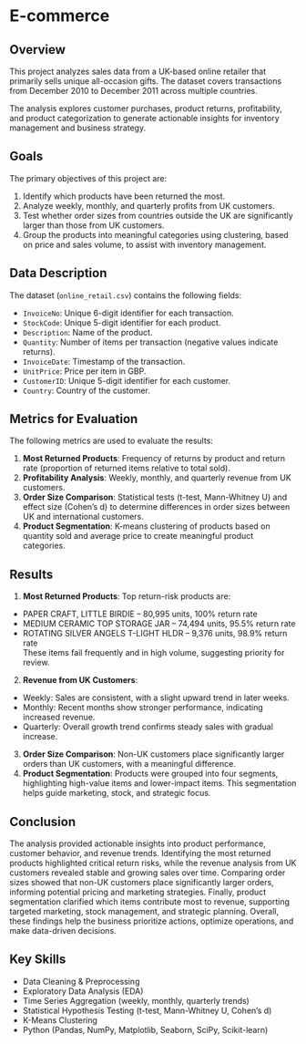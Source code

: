 # E-commerce 
## Overview
This project analyzes sales data from a UK-based online retailer that primarily sells unique all-occasion gifts. The dataset covers transactions from December 2010 to December 2011 across multiple countries.

The analysis explores customer purchases, product returns, profitability, and product categorization to generate actionable insights for inventory management and business strategy.

## Goals
The primary objectives of this project are:
1. Identify which products have been returned the most.
2. Analyze weekly, monthly, and quarterly profits from UK customers.
3. Test whether order sizes from countries outside the UK are significantly larger than those from UK customers.
4. Group the products into meaningful categories using clustering, based on price and sales volume, to assist with inventory management.

## Data Description
The dataset (`online_retail.csv`) contains the following fields:
- `InvoiceNo`: Unique 6-digit identifier for each transaction.
- `StockCode`: Unique 5-digit identifier for each product.
- `Description`: Name of the product.
- `Quantity`: Number of items per transaction (negative values indicate returns).
- `InvoiceDate`: Timestamp of the transaction.
- `UnitPrice`: Price per item in GBP.
- `CustomerID`: Unique 5-digit identifier for each customer.
- `Country`: Country of the customer.

## Metrics for Evaluation
The following metrics are used to evaluate the results:
1. **Most Returned Products**: Frequency of returns by product and return rate (proportion of returned items relative to total sold).
2. **Profitability Analysis**: Weekly, monthly, and quarterly revenue from UK customers.
3. **Order Size Comparison**: Statistical tests (t-test, Mann-Whitney U) and effect size (Cohen’s d) to determine differences in order sizes between UK and international customers.
4. **Product Segmentation**: K-means clustering of products based on quantity sold and average price to create meaningful product categories.

## Results
1. **Most Returned Products**: Top return-risk products are:
  - PAPER CRAFT, LITTLE BIRDIE – 80,995 units, 100% return rate
  - MEDIUM CERAMIC TOP STORAGE JAR – 74,494 units, 95.5% return rate
  - ROTATING SILVER ANGELS T-LIGHT HLDR – 9,376 units, 98.9% return rate  
These items fail frequently and in high volume, suggesting priority for review.
2. **Revenue from UK Customers**:
  - Weekly: Sales are consistent, with a slight upward trend in later weeks.
  - Monthly: Recent months show stronger performance, indicating increased revenue.
  - Quarterly: Overall growth trend confirms steady sales with gradual increase.
3. **Order Size Comparison**: Non-UK customers place significantly larger orders than UK customers, with a meaningful difference.
4. **Product Segmentation**: Products were grouped into four segments, highlighting high-value items and lower-impact items. This segmentation helps guide marketing, stock, and strategic focus.

## Conclusion
The analysis provided actionable insights into product performance, customer behavior, and revenue trends. Identifying the most returned products highlighted critical return risks, while the revenue analysis from UK customers revealed stable and growing sales over time. Comparing order sizes showed that non-UK customers place significantly larger orders, informing potential pricing and marketing strategies. Finally, product segmentation clarified which items contribute most to revenue, supporting targeted marketing, stock management, and strategic planning. Overall, these findings help the business prioritize actions, optimize operations, and make data-driven decisions.

## Key Skills
- Data Cleaning & Preprocessing
- Exploratory Data Analysis (EDA)
- Time Series Aggregation (weekly, monthly, quarterly trends)
- Statistical Hypothesis Testing (t-test, Mann-Whitney U, Cohen’s d)
- K-Means Clustering
- Python (Pandas, NumPy, Matplotlib, Seaborn, SciPy, Scikit-learn)
